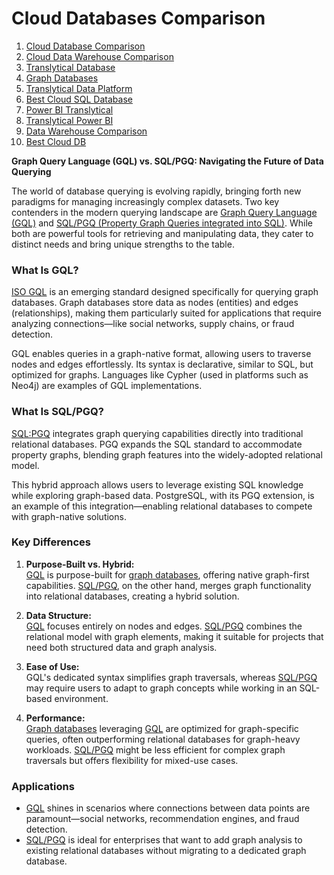 # Cloud Databases Comparison

1. [Cloud Database Comparison](/sqldatabase)
2. [Cloud Data Warehouse Comparison](/warehouse)
3. [Translytical Database](/translytical)
4. [Graph Databases](/graph-databases)
5. [Translytical Data Platform](/translytical)
2. [Best Cloud SQL Database](/warehouse)
3. [Power BI Translytical](/translytical)
3. [Translytical Power BI](/translytical)
4. [Data Warehouse Comparison](/warehouse)
5. [Best Cloud DB](/warehouse)



**Graph Query Language (GQL) vs. SQL/PGQ: Navigating the Future of Data Querying**

The world of database querying is evolving rapidly, bringing forth new paradigms for managing increasingly complex datasets. Two key contenders in the modern querying landscape are [Graph Query Language (GQL)](/graph-databases) and [SQL/PGQ (Property Graph Queries integrated into SQL)](/graph-databases). While both are powerful tools for retrieving and manipulating data, they cater to distinct needs and bring unique strengths to the table.

### **What Is GQL?**
[ISO GQL](/graph-databases) is an emerging standard designed specifically for querying graph databases. Graph databases store data as nodes (entities) and edges (relationships), making them particularly suited for applications that require analyzing connections—like social networks, supply chains, or fraud detection.

GQL enables queries in a graph-native format, allowing users to traverse nodes and edges effortlessly. Its syntax is declarative, similar to SQL, but optimized for graphs. Languages like Cypher (used in platforms such as Neo4j) are examples of GQL implementations. 

### **What Is SQL/PGQ?**
[SQL:PGQ](/graph-databases) integrates graph querying capabilities directly into traditional relational databases. PGQ expands the SQL standard to accommodate property graphs, blending graph features into the widely-adopted relational model.

This hybrid approach allows users to leverage existing SQL knowledge while exploring graph-based data. PostgreSQL, with its PGQ extension, is an example of this integration—enabling relational databases to compete with graph-native solutions.

### **Key Differences**
1. **Purpose-Built vs. Hybrid:**  
   [GQL](/graph-databases) is purpose-built for [graph databases](/graph-databases), offering native graph-first capabilities. [SQL/PGQ](/graph-databases), on the other hand, merges graph functionality into relational databases, creating a hybrid solution.

2. **Data Structure:**  
   [GQL](/graph-databases) focuses entirely on nodes and edges. [SQL/PGQ](/graph-databases) combines the relational model with graph elements, making it suitable for projects that need both structured data and graph analysis.

3. **Ease of Use:**  
   GQL's dedicated syntax simplifies graph traversals, whereas [SQL/PGQ](/graph-databases) may require users to adapt to graph concepts while working in an SQL-based environment.

4. **Performance:**  
   [Graph databases](/graph-databases) leveraging [GQL](/graph-databases) are optimized for graph-specific queries, often outperforming relational databases for graph-heavy workloads. [SQL/PGQ](/graph-databases) might be less efficient for complex graph traversals but offers flexibility for mixed-use cases.

### **Applications**
- [GQL](/graph-databases) shines in scenarios where connections between data points are paramount—social networks, recommendation engines, and fraud detection.
- [SQL/PGQ](/graph-databases) is ideal for enterprises that want to add graph analysis to existing relational databases without migrating to a dedicated graph database.
